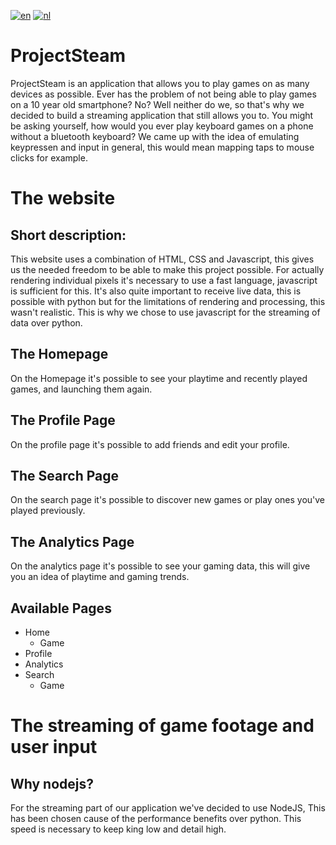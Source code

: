 [![en](https://img.shields.io/badge/lang-en-red.svg)](https://github.com/CharliVanNood/ProjectSteam/blob/master/README.md)
[![nl](https://img.shields.io/badge/lang-nl-green.svg)](https://github.com/CharliVanNood/ProjectSteam/blob/master/README.nl.md)

# ProjectSteam
ProjectSteam is an application that allows you to play games on as many devices as possible.
Ever has the problem of not being able to play games on a 10 year old smartphone? No?
Well neither do we, so that's why we decided to build a streaming application that still allows you to.
You might be asking yourself, how would you ever play keyboard games on a phone without a bluetooth keyboard?
We came up with the idea of emulating keypressen and input in general, this would mean mapping taps to mouse clicks for example.

# The website
## Short description:
This website uses a combination of HTML, CSS and Javascript, this gives us the needed freedom to be able to make this project possible.
For actually rendering individual pixels it's necessary to use a fast language, javascript is sufficient for this.
It's also quite important to receive live data, this is possible with python but for the limitations of rendering and processing, this wasn't realistic.
This is why we chose to use javascript for the streaming of data over python.

## The Homepage
On the Homepage it's possible to see your playtime and recently played games, and launching them again.

## The Profile Page
On the profile page it's possible to add friends and edit your profile.

## The Search Page
On the search page it's possible to discover new games or play ones you've played previously.

## The Analytics Page
On the analytics page it's possible to see your gaming data, this will give you an idea of playtime and gaming trends.

## Available Pages
- Home
    - Game
- Profile
- Analytics
- Search
    - Game

# The streaming of game footage and user input
## Why nodejs?
For the streaming part of our application we've decided to use NodeJS, This has been chosen cause of the performance benefits over python.
This speed is necessary to keep king low and detail high.  
